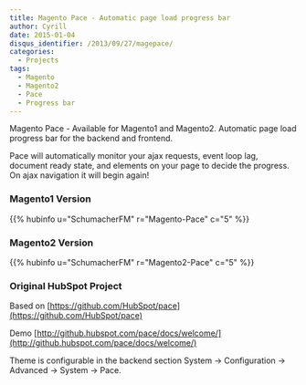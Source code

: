```yaml
---
title: Magento Pace - Automatic page load progress bar
author: Cyrill
date: 2015-01-04
disqus_identifier: /2013/09/27/magepace/
categories:
  - Projects
tags:
  - Magento
  - Magento2
  - Pace
  - Progress bar
---
```


Magento Pace - Available for Magento1 and Magento2.
Automatic page load progress bar for the backend and frontend.

<!--more-->

Pace will automatically monitor your ajax requests, event loop lag, document ready state, and elements on 
your page to decide the progress. On ajax navigation it will begin again!

### Magento1 Version

{{% hubinfo u="SchumacherFM" r="Magento-Pace" c="5" %}}

### Magento2 Version

{{% hubinfo u="SchumacherFM" r="Magento2-Pace" c="5" %}}

### Original HubSpot Project

Based on [https://github.com/HubSpot/pace](https://github.com/HubSpot/pace)

Demo [http://github.hubspot.com/pace/docs/welcome/](http://github.hubspot.com/pace/docs/welcome/)

Theme is configurable in the backend section System -> Configuration -> Advanced -> System -> Pace.
